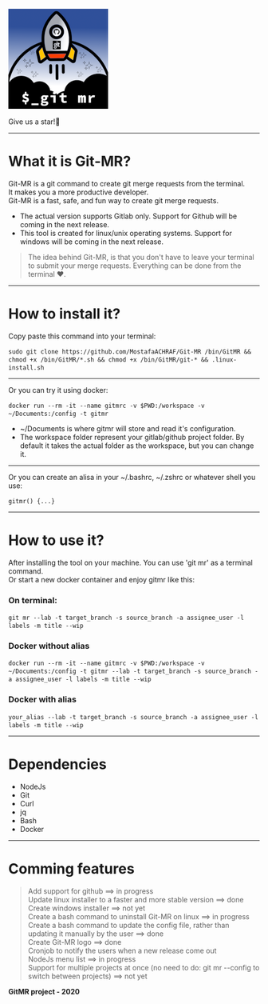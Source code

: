![gitmr-logo](./gitmr-logo-200x200.png)

Give us a star!🌟

---

# What it is Git-MR?
Git-MR is a git command to create git merge requests from the terminal.<br/>
It makes you a more productive developer.<br/>
Git-MR is a fast, safe, and fun way to create git merge requests.<br/>

* The actual version supports Gitlab only. Support for Github will be coming in the next release.
* This tool is created for linux/unix operating systems. Support for windows will be coming in the next release.

> The idea behind Git-MR, is that you don't have to leave your terminal to submit your merge requests.
> Everything can be done from the terminal ❤️.

---

# How to install it?
Copy paste this command into your terminal:<br/>
```
sudo git clone https://github.com/MostafaACHRAF/Git-MR /bin/GitMR && chmod +x /bin/GitMR/*.sh && chmod +x /bin/GitMR/git-* && .linux-install.sh
```
---

Or you can try it using docker:<br/>
```
docker run --rm -it --name gitmrc -v $PWD:/workspace -v ~/Documents:/config -t gitmr
```
* ~/Documents is where gitmr will store and read it's configuration.
* The workspace folder represent your gitlab/github project folder. By default it takes the actual folder as the workspace, but you can change it.

---

Or you can create an alisa in your ~/.bashrc, ~/.zshrc or whatever shell you use:<br/>
```
gitmr() {...}
```

---

# How to use it?
After installing the tool on your machine. You can use 'git mr' as a terminal command.<br/>
Or start a new docker container and enjoy gitmr like this:<br/>

### On terminal:
```
git mr --lab -t target_branch -s source_branch -a assignee_user -l labels -m title --wip
```

### Docker without alias
```
docker run --rm -it --name gitmrc -v $PWD:/workspace -v ~/Documents:/config -t gitmr --lab -t target_branch -s source_branch -a assignee_user -l labels -m title --wip
```

### Docker with alias
```
your_alias --lab -t target_branch -s source_branch -a assignee_user -l labels -m title --wip
```

---

# Dependencies
* NodeJs
* Git
* Curl
* jq
* Bash
* Docker

---

# Comming features
> Add support for github ==> in progress<br/>
> Update linux installer to a faster and more stable version ==> done<br/>
> Create windows installer ==> not yet<br/>
> Create a bash command to uninstall Git-MR on linux ==> in progress<br/>
> Create a bash command to update the config file, rather than updating it manually by the user ==> done<br/>
> Create Git-MR logo ==> done<br/>
> Cronjob to notify the users when a new release come out<br/>
> NodeJs menu list ==> in progress<br/>
> Support for multiple projects at once (no need to do: git mr --config to switch between projects) ==> not yet<br/>

<strong>GitMR project - 2020</strong>
